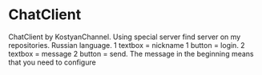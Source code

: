 # ChatClient
ChatClient by KostyanChannel. Using special server find server on my repositories. Russian language. 1 textbox = nickname 1 button = login. 2 textbox = message 2 button = send. The message in the beginning means that you need to configure
